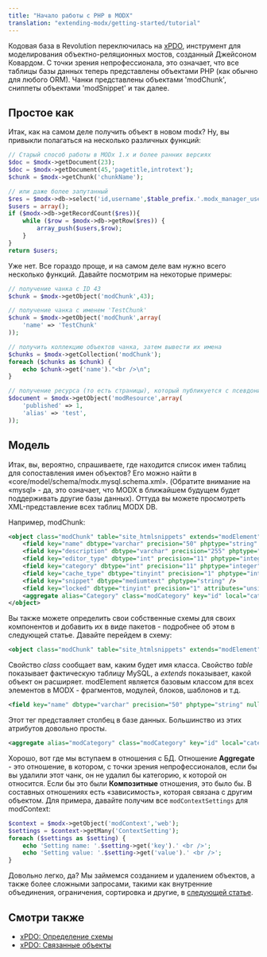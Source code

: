```yaml
---
title: "Начало работы с PHP в MODX"
translation: "extending-modx/getting-started/tutorial"
---
```


Кодовая база в Revolution переключилась на [xPDO](http://www.xpdo.org/ "Домашняя страница xPDO"), инструмент для моделирования объектно-реляционных мостов, созданный Джейсоном Ковардом. С точки зрения непрофессионала, это означает, что все таблицы базы данных теперь представлены объектами PHP (как обычно для любого ORM). Чанки представлены объектами 'modChunk', сниппеты объектами 'modSnippet' и так далее.

## Простое как

Итак, как на самом деле получить объект в новом modx? Ну, вы привыкли полагаться на несколько различных функций:

``` php
// Старый способ работы в MODx 1.x и более ранних версиях
$doc = $modx->getDocument(23);
$doc = $modx->getDocument(45,'pagetitle,introtext');
$chunk = $modx->getChunk('chunkName');

// или даже более запутанный
$res = $modx->db->select('id,username',$table_prefix.'.modx_manager_users');
$users = array();
if ($modx->db->getRecordCount($res)){
    while ($row = $modx->db->getRow($res)) {
        array_push($users,$row);
    }
}
return $users;
```

Уже нет. Все гораздо проще, и на самом деле вам нужно всего несколько функций. Давайте посмотрим на некоторые примеры:

``` php
// получение чанка с ID 43
$chunk = $modx->getObject('modChunk',43);

// получение чанка с именем 'TestChunk'
$chunk = $modx->getObject('modChunk',array(
    'name' => 'TestChunk'
));

// получить коллекцию объектов чанка, затем вывести их имена
$chunks = $modx->getCollection('modChunk');
foreach ($chunks as $chunk) {
    echo $chunk->get('name')."<br />\n";
}

// получение ресурса (то есть страницы), который публикуется с псевдонимом «test»
$document = $modx->getObject('modResource',array(
    'published' => 1,
    'alias' => 'test',
));
```

## Модель

Итак, вы, вероятно, спрашиваете, где находится список имен таблиц для сопоставления имен объектов? Его можно найти в «core/model/schema/modx.mysql.schema.xml». (Обратите внимание на «mysql» - да, это означает, что MODX в ближайшем будущем будет поддерживать другие базы данных). Оттуда вы можете просмотреть XML-представление всех таблиц MODX DB.

Например, modChunk:

``` xml
<object class="modChunk" table="site_htmlsnippets" extends="modElement">
    <field key="name" dbtype="varchar" precision="50" phptype="string" null="false" default="" index="unique" />
    <field key="description" dbtype="varchar" precision="255" phptype="string" null="false" default="Chunk" />
    <field key="editor_type" dbtype="int" precision="11" phptype="integer" null="false" default="0" />
    <field key="category" dbtype="int" precision="11" phptype="integer" null="false" default="0" />
    <field key="cache_type" dbtype="tinyint" precision="1" phptype="integer" null="false" default="0" />
    <field key="snippet" dbtype="mediumtext" phptype="string" />
    <field key="locked" dbtype="tinyint" precision="1" attributes="unsigned" phptype="boolean" null="false" default="0" />
    <aggregate alias="Category" class="modCategory" key="id" local="category" foreign="id" cardinality="one" owner="foreign" />
</object>
```

Вы также можете определить свои собственные схемы для своих компонентов и добавить их в виде пакетов - подробнее об этом в следующей статье. Давайте перейдем в схему:

``` xml
<object class="modChunk" table="site_htmlsnippets" extends="modElement">
```

Свойство _class_ сообщает вам, каким будет имя класса. Свойство _table_ показывает фактическую таблицу MySQL, а _extends_ показывает, какой объект он расширяет. modElement является базовым классом для всех элементов в MODX - фрагментов, модулей, блоков, шаблонов и т.д.

``` xml
<field key="name" dbtype="varchar" precision="50" phptype="string" null="false" default="" index="unique" />
```

Этот тег представляет столбец в базе данных. Большинство из этих атрибутов довольно просты.

``` xml
<aggregate alias="modCategory" class="modCategory" key="id" local="category" foreign="id" cardinality="one" owner="foreign" />
```

Хорошо, вот где мы вступаем в отношения с БД. Отношение **Aggregate** - это отношение, в котором, с точки зрения непрофессионалов, если бы вы удалили этот чанк, он не удалил бы категорию, к которой он относится. Если бы это были **Композитные** отношения, это было бы. В составных отношениях есть «зависимость», которая связана с другим объектом. Для примера, давайте получим все `modContextSettings` для modContext:

``` php
$context = $modx->getObject('modContext','web');
$settings = $context->getMany('ContextSetting');
foreach ($settings as $setting) {
    echo 'Setting name: '.$setting->get('key').' <br />';
    echo 'Setting value: '.$setting->get('value').' <br />';
}
```

Довольно легко, да? Мы займемся созданием и удалением объектов, а также более сложными запросами, такими как внутренние объединения, ограничения, сортировка и другие, в [следующей статье](extending-modx/getting-started/tutorial/part-2).

## Смотри также

- [xPDO: Определение схемы](extending-modx/xpdo/custom-models/defining-a-schema "Определение схемы")
- [xPDO: Связанные объекты](extending-modx/xpdo/retrieving-objects/related-objects "Работа со связанными объектами")
